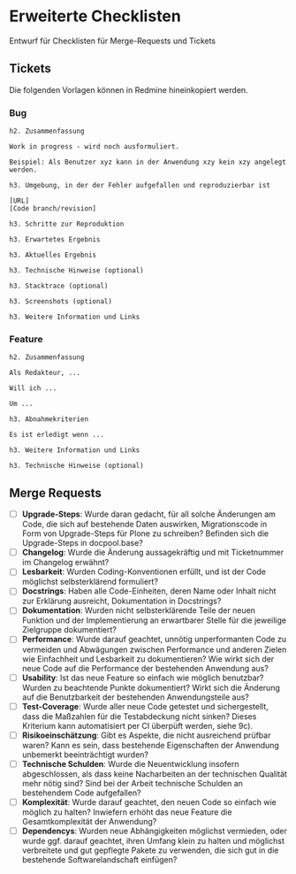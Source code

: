 # Erweiterte Checklisten

Entwurf für Checklisten für Merge-Requests und Tickets

## Tickets

Die folgenden Vorlagen können in Redmine hineinkopiert werden.


### Bug

```
h2. Zusammenfassung

Work in progress - wird noch ausformuliert.

Beispiel: Als Benutzer xyz kann in der Anwendung xzy kein xzy angelegt werden.

h3. Umgebung, in der der Fehler aufgefallen und reproduzierbar ist

[URL]
[Code branch/revision]

h3. Schritte zur Reproduktion

h3. Erwartetes Ergebnis

h3. Aktuelles Ergebnis

h3. Technische Hinweise (optional)

h3. Stacktrace (optional)

h3. Screenshots (optional)

h3. Weitere Information und Links
```


### Feature

```
h2. Zusammenfassung

Als Redakteur, ...

Will ich ...

Um ...

h3. Abnahmekriterien

Es ist erledigt wenn ...

h3. Weitere Information und Links

h3. Technische Hinweise (optional)

```

## Merge Requests

* [ ] **Upgrade-Steps**: Wurde daran gedacht, für all solche Änderungen am Code, die sich auf bestehende Daten auswirken, Migrationscode in Form von Upgrade-Steps für Plone zu schreiben? Befinden sich die Upgrade-Steps in docpool.base?
* [ ] **Changelog**: Wurde die Änderung aussagekräftig und mit Ticketnummer im Changelog erwähnt?
* [ ] **Lesbarkeit**: Wurden Coding-Konventionen erfüllt, und ist der Code möglichst selbsterklärend formuliert?
* [ ] **Docstrings**: Haben alle Code-Einheiten, deren Name oder Inhalt nicht zur Erklärung ausreicht, Dokumentation in Docstrings?
* [ ] **Dokumentation**: Wurden nicht selbsterklärende Teile der neuen Funktion und der Implementierung an erwartbarer Stelle für die jeweilige Zielgruppe dokumentiert?
* [ ] **Performance**: Wurde darauf geachtet, unnötig unperformanten Code zu vermeiden und Abwägungen zwischen Performance und anderen Zielen wie Einfachheit und Lesbarkeit zu dokumentieren? Wie wirkt sich der neue Code auf die Performance der bestehenden Anwendung aus?
* [ ] **Usability**: Ist das neue Feature so einfach wie möglich benutzbar? Wurden zu beachtende Punkte dokumentiert? Wirkt sich die Änderung auf die Benutzbarkeit der bestehenden Anwendungsteile aus?
* [ ] **Test-Coverage**: Wurde aller neue Code getestet und sichergestellt, dass die Maßzahlen für die Testabdeckung nicht sinken? Dieses Kriterium kann automatisiert per CI überpüft werden, siehe 9c).
* [ ] **Risikoeinschätzung**: Gibt es Aspekte, die nicht ausreichend prüfbar waren? Kann es sein, dass bestehende Eigenschaften der Anwendung unbemerkt beeinträchtigt wurden?
* [ ] **Technische Schulden**: Wurde die Neuentwicklung insofern abgeschlossen, als dass keine Nacharbeiten an der technischen Qualität mehr nötig sind? Sind bei der Arbeit technische Schulden an bestehendem Code aufgefallen?
* [ ] **Komplexität**: Wurde darauf geachtet, den neuen Code so einfach wie möglich zu halten? Inwiefern erhöht das neue Feature die Gesamtkomplexität der Anwendung?
* [ ] **Dependencys**: Wurden neue Abhängigkeiten möglichst vermieden, oder wurde ggf. darauf geachtet, ihren Umfang klein zu halten und möglichst verbreitete und gut gepflegte Pakete zu verwenden, die sich gut in die bestehende Softwarelandschaft einfügen?
